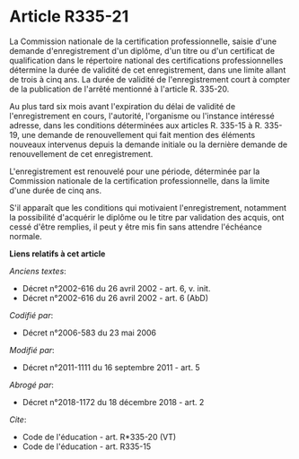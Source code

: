 # Article R335-21

La Commission nationale de la certification professionnelle, saisie d'une demande d'enregistrement d'un diplôme, d'un titre
ou d'un certificat de qualification dans le répertoire national des certifications professionnelles détermine la durée de
validité de cet enregistrement, dans une limite allant de trois à cinq ans. La durée de validité de l'enregistrement court à
compter de la publication de l'arrêté mentionné à l'article R. 335-20. 

Au plus tard six mois avant l'expiration du délai de validité de l'enregistrement en cours, l'autorité, l'organisme ou
l'instance intéressé adresse, dans les conditions déterminées aux articles R. 335-15 à R. 335-19, une demande de
renouvellement qui fait mention des éléments nouveaux intervenus depuis la demande initiale ou la dernière demande de
renouvellement de cet enregistrement. 

L'enregistrement est renouvelé pour une période, déterminée par la Commission nationale de la certification professionnelle,
dans la limite d'une durée de cinq ans. 

S'il apparaît que les conditions qui motivaient l'enregistrement, notamment la possibilité d'acquérir le diplôme ou le titre
par validation des acquis, ont cessé d'être remplies, il peut y être mis fin sans attendre l'échéance normale.

**Liens relatifs à cet article**

_Anciens textes_:

  - Décret n°2002-616 du 26 avril 2002 - art. 6, v. init.
  - Décret n°2002-616 du 26 avril 2002 - art. 6 (AbD)

_Codifié par_:

  - Décret n°2006-583 du 23 mai 2006

_Modifié par_:

  - Décret n°2011-1111 du 16 septembre 2011 - art. 5

_Abrogé par_:

  - Décret n°2018-1172 du 18 décembre 2018 - art. 2

_Cite_:

  - Code de l'éducation - art. R*335-20 (VT)
  - Code de l'éducation - art. R335-15
